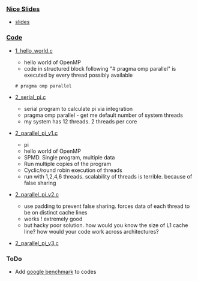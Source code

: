 ### [Nice Slides](./slides)
* [slides](./slides)

### [Code](./Code)
* [1_hello_world.c](./Code/1.c)
  * hello world of OpenMP
  * code in structured block following "# pragma omp parallel" is executed by every thread possibly available
  ```
  # pragma omp parallel
  ```

* [2_serial_pi.c](./Code/2_serial_pi.c)
  * serial program to calculate pi via integration
  * pragma omp parallel - get me default number of system threads
  * my system has 12 threads. 2 threads per core
* [2_parallel_pi_v1.c](./Code/2_parallel_pi_v1.c)
  * pi
  * hello world of OpenMP
  * SPMD. Single program, multiple data
  * Run multiple copies of the program
  * Cyclic/round robin execution of threads
  * run with 1,2,4,6 threads. scalability of threads is terrible. because of false sharing
* [2_parallel_pi_v2.c](./Code/2_parallel_pi_v2.c)
  * use padding to prevent false sharing. forces data of each thread to be on distinct cache lines
  * works ! extremely good
  * but hacky poor solution. how would you know the size of L1 cache line? how would your code work across architectures?
* [2_parallel_pi_v3.c](./Code/2_parallel_pi_v3.c)

### ToDo
* Add [google benchmark](https://github.com/google/benchmark) to codes
